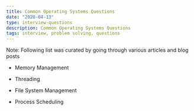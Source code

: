 ```yaml
---
title: Common Operating Systems Questions
date: "2020-04-13"
type: interview-questions
description: Common Operating Systems Questions
tags: interview, problem solving, questions
---
```


Note: Following list was curated by going through various articles and blog posts

- Memory Management

- Threading

- File System Management

- Process Scheduling
